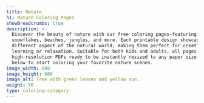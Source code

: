 ```yaml
---
title: Nature
h1: Nature Coloring Pages
showBreadcrumbs: true
description: >-
  Discover the beauty of nature with our free coloring pages—featuring rainbows,
  snowflakes, beaches, jungles, and more. Each printable design showcases a
  different aspect of the natural world, making them perfect for creative
  learning or relaxation. Suitable for both kids and adults, all pages are
  high-resolution PDFs ready to be instantly resized to any paper size. Click
  below to start coloring your favorite nature scenes.
image_width: 600
image_height: 600
image_alt: Tree with green leaves and yellow sun.
weight: 50
type: coloring-category
---
```


